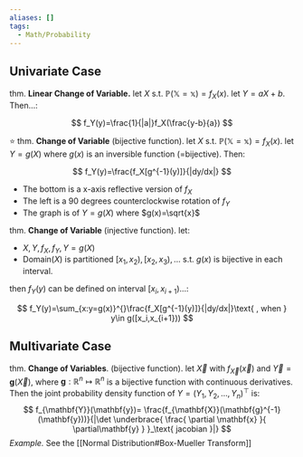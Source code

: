 ```yaml
---
aliases: []
tags:
  - Math/Probability
---
```


## Univariate Case

thm. **Linear Change of Variable.** let $X \ \text{s.t.}\ \mathbb{P(X=x)}=f_X(x)$. let $Y=aX+ b$. Then…:

$$
f_Y(y)=\frac{1}{|a|}f_X(\frac{y-b}{a})
$$

⭐ thm. **Change of Variable** (bijective function). let $X \ \text{s.t.}\ \mathbb{P(X=x)}=f_X(x)$. let $Y=g(X)$ where $g(x)$ is an inversible function (=bijective). Then:

$$
f_Y(y)=\frac{f_X[g^{-1}(y)]}{|dy/dx|}
$$

- The bottom is a x-axis reflective version of $f_X$
- The left is a 90 degrees counterclockwise rotation of $f_Y$
- The graph is of $Y=g(X)$ where $g(x)=\sqrt{x}$

thm. **Change of Variable** (injective function). let:

- $X,Y, f_X,f_Y,Y=g(X)$
- $\text{Domain}(X)$ is partitioned $[x_1,x_2),[x_2,x_3),…$ s.t. $g(x)$ is bijective in each interval.

then $f_Y(y)$ can be defined on interval $[x_i,x_{i+1})$…:

$$
f_Y(y)=\sum_{x:y=g(x)}^{}\frac{f_X[g^{-1}(y)]}{|dy/dx|}\text{ , when } y\in g([x_i,x_{i+1}))
$$

## Multivariate Case

thm. **Change of Variables**. (bijective function). let $\vec{X}$ with $f_{\vec{X}}(\vec{x})$ and $\vec{Y}=\mathbf{g}(\vec{X})$, where $\mathbf{g}: \mathbb{R}^{n} \mapsto \mathbb{R}^{n}$ is a bijective function with continuous derivatives. Then the joint probability density function of $Y=(Y_{1},Y_{2},\dots,Y_{n})^{\top}$ is:
$$
f_{\mathbf{Y}}(\mathbf{y})= \frac{f_{\mathbf{X}}(\mathbf{g}^{-1}(\mathbf{y}))}{|\det \underbrace{ \frac{ \partial \mathbf{x} }{ \partial\mathbf{y} }  }_\text{ jacobian }|}
$$
*Example.* See the [[Normal Distribution#Box-Mueller Transform]]

